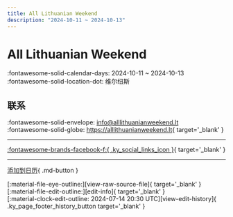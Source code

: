 ```yaml
---
title: All Lithuanian Weekend
description: "2024-10-11 ~ 2024-10-13"
---
```


# All Lithuanian Weekend 

:fontawesome-solid-calendar-days: 2024-10-11 ~ 2024-10-13  
:fontawesome-solid-location-dot: 维尔纽斯  

## 联系

:fontawesome-solid-envelope: <info@alllithuanianweekend.lt>  
:fontawesome-solid-globe: <https://alllithuanianweekend.lt>{ target='_blank' }  

---

 [:fontawesome-brands-facebook-f:{ .ky_social_links_icon }](https://www.facebook.com/alllithuanianweekend){ target='_blank' }

---

[添加到日历](https://swing.news/ics/zh-Hans/2024/lt_LT/all-lithuanian-weekend-2024.ics){ .md-button }

<div class="ky_page_footer" markdown>
<div class="ky_page_footer_trailing" markdown="span">
[:material-file-eye-outline:][view-raw-source-file]{ target='_blank' }
[:material-file-edit-outline:][edit-info]{ target='_blank' }
</div>
<div class="ky_page_footer_leading" markdown="span">
[:material-clock-edit-outline: 2024-07-14 20:30 UTC][view-edit-history]{ .ky_page_footer_history_button target='_blank' }
</div>
</div>

[view-raw-source-file]: https://github.com/swingdance/events/blob/main/2024/lt_LT/all-lithuanian-weekend-2024.json "查看原始源文件"
[edit-info]: https://github.com/swingdance/events/issues/new?assignees=&labels=update+event&projects=&template=03-update_entity.yml&title=%5B2024%2Flt_LT%5D%20All%20Lithuanian%20Weekend&region=lt_LT&year=2024&id=all-lithuanian-weekend-2024&name=All%20Lithuanian%20Weekend&org_id= "编辑信息"

[view-edit-history]: https://github.com/swingdance/events/commits/main/2024/lt_LT/all-lithuanian-weekend-2024.json "查看编辑历史"
